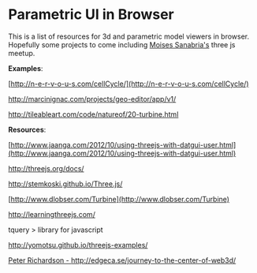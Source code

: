 # Parametric UI in Browser

This is a list of resources for 3d and parametric model viewers in browser. Hopefully some projects to come including [Moises Sanabria's](/ep/profile/v6pSS8EP8fM) three js meetup.

**Examples**:

[](http://n-e-r-v-o-u-s.com/cellCycle/)[http://n-e-r-v-o-u-s.com/cellCycle/](http://n-e-r-v-o-u-s.com/cellCycle/)

[](http://marcinignac.com/projects/geo-editor/app/v1/)http://marcinignac.com/projects/geo-editor/app/v1/

[](http://tileableart.com/code/natureof/20-turbine.html)http://tileableart.com/code/natureof/20-turbine.html

**Resources**:

[](http://www.jaanga.com/2012/10/using-threejs-with-datgui-user.html)[http://www.jaanga.com/2012/10/using-threejs-with-datgui-user.html](http://www.jaanga.com/2012/10/using-threejs-with-datgui-user.html)

[](http://threejs.org/docs/)http://threejs.org/docs/

[](http://stemkoski.github.io/Three.js/)http://stemkoski.github.io/Three.js/

[](http://www.dlobser.com/Turbine)[http://www.dlobser.com/Turbine](http://www.dlobser.com/Turbine)

[](http://learningthreejs.com/)http://learningthreejs.com/

tquery > library for javascript

[](http://yomotsu.github.io/threejs-examples/)http://yomotsu.github.io/threejs-examples/

[P](http://edgeca.se/journey-to-the-center-of-web3d/)[eter Richardson -  ](http://edgeca.se/journey-to-the-center-of-web3d/)[](http://edgeca.se/journey-to-the-center-of-web3d/)http://edgeca.se/journey-to-the-center-of-web3d/